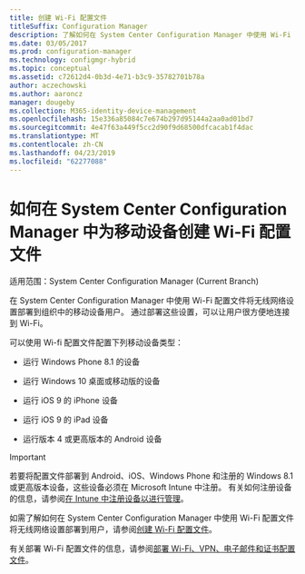 ```yaml
---
title: 创建 Wi-Fi 配置文件
titleSuffix: Configuration Manager
description: 了解如何在 System Center Configuration Manager 中使用 Wi-Fi 配置文件将无线网络设置部署到组织中的移动设备用户。
ms.date: 03/05/2017
ms.prod: configuration-manager
ms.technology: configmgr-hybrid
ms.topic: conceptual
ms.assetid: c72612d4-0b3d-4e71-b3c9-35782701b78a
author: aczechowski
ms.author: aaroncz
manager: dougeby
ms.collection: M365-identity-device-management
ms.openlocfilehash: 15e336a85084c7e674b297d95144a2aa0ad01bd7
ms.sourcegitcommit: 4e47f63a449f5cc2d90f9d68500dfcacab1f4dac
ms.translationtype: MT
ms.contentlocale: zh-CN
ms.lasthandoff: 04/23/2019
ms.locfileid: "62277088"
---
```

# <a name="how-to-create-wi-fi-profiles-for-mobile-devices-in-system-center-configuration-manager"></a>如何在 System Center Configuration Manager 中为移动设备创建 Wi-Fi 配置文件

适用范围：System Center Configuration Manager (Current Branch)

在 System Center Configuration Manager 中使用 Wi-Fi 配置文件将无线网络设置部署到组织中的移动设备用户。 通过部署这些设置，可以让用户很方便地连接到 Wi-Fi。  

可以使用 Wi-fi 配置文件配置下列移动设备类型：  

-   运行 Windows Phone 8.1 的设备  

-   运行 Windows 10 桌面或移动版的设备  

-   运行 iOS 9 的 iPhone 设备  

-   运行 iOS 9 的 iPad 设备  

-   运行版本 4 或更高版本的 Android 设备

> [!IMPORTANT]  
>  若要将配置文件部署到 Android、iOS、Windows Phone 和注册的 Windows 8.1 或更高版本设备，这些设备必须在 Microsoft Intune 中注册。 有关如何注册设备的信息，请参阅[在 Intune 中注册设备以进行管理](https://docs.microsoft.com/intune/deploy-use/enroll-devices-in-microsoft-intune)。  

如需了解如何在 System Center Configuration Manager 中使用 Wi-Fi 配置文件将无线网络设置部署到用户，请参阅[创建 Wi-Fi 配置文件](../../protect/deploy-use/create-wifi-profiles.md#create-a-wi-fi-profile)。

有关部署 Wi-Fi 配置文件的信息，请参阅[部署 Wi-Fi、VPN、电子邮件和证书配置文件](../../protect/deploy-use/deploy-wifi-vpn-email-cert-profiles.md)。
